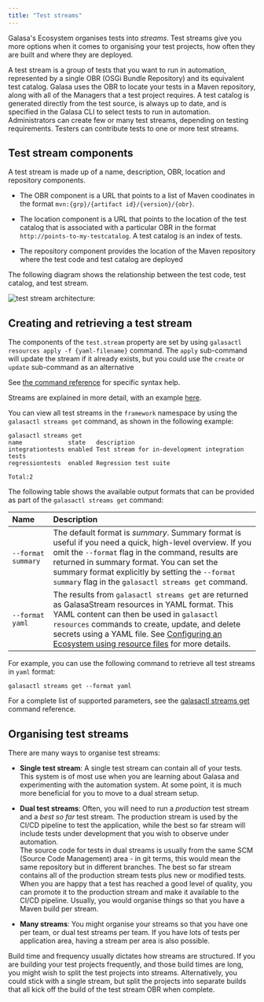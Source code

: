```yaml
---
title: "Test streams"
---
```


Galasa's Ecosystem organises tests into _streams_. Test streams give you more options when it comes to organising your test projects, how often they are built and where they are deployed.

A test stream is a group of tests that you want to run in automation, represented by a single OBR (OSGi Bundle Repository) and its equivalent test catalog. Galasa uses the OBR to locate your tests in a Maven repository, along with all of the Managers that a test project requires. A test catalog is generated directly from the test source, is always up to date, and is specified in the Galasa CLI to select tests to run in automation. Administrators can create few or many test streams, depending on testing requirements. Testers can contribute tests to one or more test streams.

## Test stream components

A test stream is made up of a name, description, OBR, location and repository components. 

- The OBR component is a URL that points to a list of Maven coodinates in the format `mvn:{grp}/{artifact id}/{version}/{obr}`. 
- The location component is a URL that points to the location of the test catalog that is associated with a particular OBR in the format `http://points-to-my-testcatalog`. A test catalog is an index of tests.  

- The repository component provides the location of the Maven repository where the test code and test catalog are deployed

The following diagram shows the relationship between the test code, test catalog, and test stream.

![test stream architecture:](test-streams-architecture.svg)


## Creating and retrieving a test stream

The components of the `test.stream` property are set by using `galasactl resources apply -f {yaml-filename}` command.
The `apply` sub-command will update the stream if it already exists, but you could use the `create` or `update` sub-command as an alternative

See [the command reference](/docs/content/docs/reference/cli-syntax/galasactl_resources_apply.md) for specific syntax help.

Streams are explained in more detail, with an example [here](../ecosystem/ecosystem-manage-resources.md/#test-streams-as-galasastream-resources).

You can view all test streams in the `framework` namespace by using the `galasactl streams get` command, as shown in the following example:

```
galasactl streams get
name             state   description
integrationtests enabled Test stream for in-development integration tests
regressiontests  enabled Regression test suite

Total:2
```

The following table shows the available output formats that can be provided as part of the `galasactl streams get` command:

| Name |  Description  |
| :---- | :-------- | 
| `--format summary` | The default format is _summary_. Summary format is useful if you need a quick, high-level overview. If you omit the `--format` flag in the command, results are returned in summary format. You can set the summary format explicitly by setting the `--format summary` flag in the `galasactl streams get` command.   | 
| `--format yaml` |  The results from `galasactl streams get` are returned as GalasaStream resources in YAML format. This YAML content can then be used in `galasactl resources` commands to create, update, and delete secrets using a YAML file. See [Configuring an Ecosystem using resource files](./ecosystem-manage-resources.md) for more details.|

For example, you can use the following command to retrieve all test streams in `yaml` format:

```shell
galasactl streams get --format yaml
```

For a complete list of supported parameters, see the [galasactl streams get](../reference/cli-syntax/galasactl_streams_get.md) command reference.

## Organising test streams

There are many ways to organise test streams:

- **Single test stream**: A single test stream can contain all of your tests. This system is of most use when you are learning about Galasa and experimenting with the automation system. At some point, it is much more beneficial for you to move to a dual stream setup.

- **Dual test streams**: Often, you will need to run a _production_ test stream and a _best so far_ test stream. The production stream is used by the CI/CD pipeline to test the application, while the best so far stream will include tests under development that you wish to observe under automation.  
  The source code for tests in dual streams is usually from the same SCM (Source Code Management) area - in git terms, this would mean the same repository but in different branches. The best so far stream contains all of the production stream tests plus new or modified tests. When you are happy that a test has reached a good level of quality, you can promote it to the production stream and make it available to the CI/CD pipeline. Usually, you would organise things so that you have a Maven build per stream.

- **Many streams**: You might organise your streams so that you have one per team, or dual test streams per team. If you have lots of tests per application area, having a stream per area is also possible.

Build time and frequency usually dictates how streams are structured. If you are building your test projects frequently, and those build times are long, you might wish to split the test projects into streams. Alternatively, you could stick with a single stream, but split the projects into separate builds that all kick off the build of the test stream OBR when complete.
